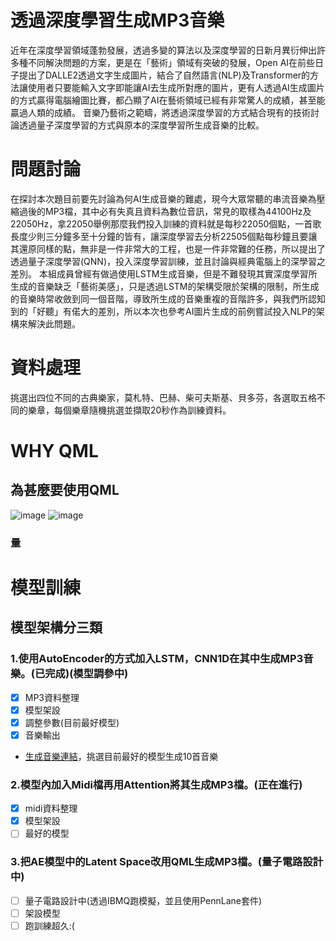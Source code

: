 # 透過深度學習生成MP3音樂

近年在深度學習領域蓬勃發展，透過多變的算法以及深度學習的日新月異衍伸出許多種不同解決問題的方案，更是在「藝術」領域有突破的發展，Open AI在前些日子提出了DALLE2透過文字生成圖片，結合了自然語言(NLP)及Transformer的方法讓使用者只要能輸入文字即能讓AI去生成所對應的圖片，更有人透過AI生成圖片的方式贏得電腦繪圖比賽，都凸顯了AI在藝術領域已經有非常驚人的成績，甚至能贏過人類的成績。
    音樂乃藝術之範疇，將透過深度學習的方式結合現有的技術討論透過量子深度學習的方式與原本的深度學習所生成音樂的比較。
# 問題討論

在探討本次題目前要先討論為何AI生成音樂的難處，現今大眾常聽的串流音樂為壓縮過後的MP3檔，其中必有失真且資料為數位音訊，常見的取樣為44100Hz及22050Hz，拿22050舉例那麼我們投入訓練的資料就是每秒22050個點，一首歌長度少則三分鐘多至十分鐘的皆有，讓深度學習去分析22505個點每秒鐘且要讓其還原同樣的點，無非是一件非常大的工程，也是一件非常難的任務，所以提出了透過量子深度學習(QNN)，投入深度學習訓練，並且討論與經典電腦上的深學習之差別。
本組成員曾經有做過使用LSTM生成音樂，但是不難發現其實深度學習所生成的音樂缺乏「藝術美感」，只是透過LSTM的架構受限於架構的限制，所生成的音樂時常收斂到同一個音階，導致所生成的音樂重複的音階許多，與我們所認知到的「好聽」有偌大的差別，所以本次也參考AI圖片生成的前例嘗試投入NLP的架構來解決此問題。

# 資料處理

挑選出四位不同的古典樂家，莫札特、巴赫、柴可夫斯基、貝多芬，各選取五格不同的樂章，每個樂章隨機挑選並擷取20秒作為訓練資料。

# WHY QML
## 為甚麼要使用QML
![image](https://user-images.githubusercontent.com/75330475/206336853-6c7f210c-ecd9-46f6-948d-0317cd11b1a2.png)
![image](https://user-images.githubusercontent.com/75330475/206361468-4d8ee5cd-89da-46d7-8824-f6975a2ecff7.png)
### 量


# 模型訓練
## 模型架構分三類
### 1.使用AutoEncoder的方式加入LSTM，CNN1D在其中生成MP3音樂。(已完成)(模型調參中) 
- [x] MP3資料整理
- [x] 模型架設
- [x] 調整參數(目前最好模型)
- [x] 音樂輸出
*   [生成音樂連結](https://drive.google.com/drive/folders/185Vhm6fO4SWUI3Z4D_VEUX-vFGxXSJ0a?usp=sharing)，挑選目前最好的模型生成10首音樂
### 2.模型內加入Midi檔再用Attention將其生成MP3檔。(正在進行)
- [x] midi資料整理
- [x] 模型架設
- [ ] 最好的模型
### 3.把AE模型中的Latent Space改用QML生成MP3檔。(量子電路設計中)
- [ ] 量子電路設計中(透過IBMQ跑模擬，並且使用PennLane套件)
- [ ] 架設模型
- [ ] 跑訓練超久:(  
